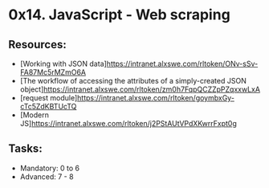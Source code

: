 # 0x14. JavaScript - Web scraping

## Resources:
* [Working with JSON data]https://intranet.alxswe.com/rltoken/ONv-sSv-FA87Mc5rMZmO6A
* [The workflow of accessing the attributes of a simply-created JSON object]https://intranet.alxswe.com/rltoken/zm0h7FqpQCZZpPZqxxwLxA
* [request module]https://intranet.alxswe.com/rltoken/goymbxGy-cTc5ZdKBTUcTQ
* [Modern JS]https://intranet.alxswe.com/rltoken/j2PStAUtVPdXKwrrFxpt0g

## Tasks:
* Mandatory: 0 to 6
* Advanced: 7 - 8

